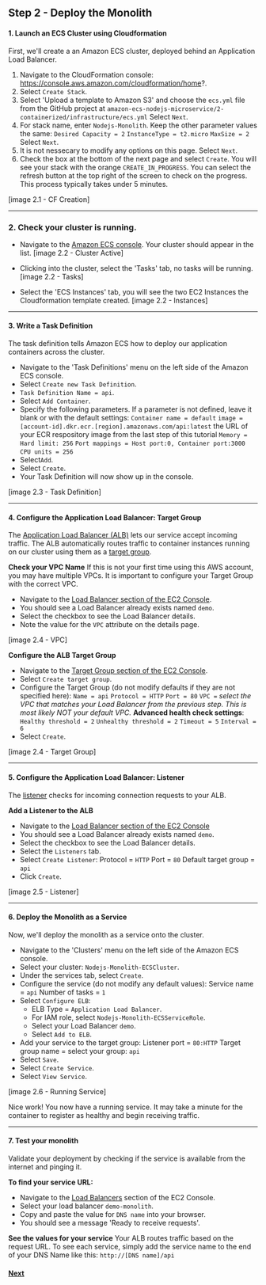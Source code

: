 ## Step 2 - Deploy the Monolith

#### 1. Launch an ECS Cluster using Cloudformation
First, we'll create a an Amazon ECS cluster, deployed behind an Application Load Balancer.

1. Navigate to the CloudFormation console: https://console.aws.amazon.com/cloudformation/home?.
2. Select `Create Stack`.
3. Select 'Upload a template to Amazon S3' and choose the `ecs.yml` file from the GitHub project at `amazon-ecs-nodejs-microservice/2-containerized/infrastructure/ecs.yml`
Select `Next`.
4. For stack name, enter `Nodejs-Monolith`.
Keep the other parameter values the same:
`Desired Capacity = 2`
`InstanceType = t2.micro`
`MaxSize = 2`
Select `Next`.
5. It is not nessecary to modify any options on this page. Select `Next`.
6. Check the box at the bottom of the next page and select `Create`.
You will see your stack with the orange `CREATE_IN_PROGRESS`. You can select the refresh button at the top right of the screen to check on the progress. This process typically takes under 5 minutes.

[image 2.1 - CF Creation]

----
### 2. Check your cluster is running.

* Navigate to the [Amazon ECS console](https://console.aws.amazon.com/ecs/home?). Your cluster should appear in the list.
[image 2.2 - Cluster Active]

* Clicking into the cluster, select the 'Tasks' tab, no tasks will be running.
[image 2.2 - Tasks]

* Select the 'ECS Instances' tab, you will see the two EC2 Instances the Cloudformation template created.
[image 2.2 - Instances]

---
#### 3. Write a Task Definition
The task definition tells Amazon ECS how to deploy our application containers across the cluster.

* Navigate to the 'Task Definitions' menu on the left side of the Amazon ECS console.
* Select `Create new Task Definition`.
* `Task Definition Name = api`.
* Select `Add Container`.
* Specify the following parameters. If a parameter is not defined, leave it blank or with the default settings:
`Container name = default`
`image = [account-id].dkr.ecr.[region].amazonaws.com/api:latest` the URL of your ECR respository image from the last step of this tutorial
`Memory = Hard limit: 256`
`Port mappings = Host port:0, Container port:3000`
`CPU units = 256`
* Select`Add`.
* Select `Create`.
* Your Task Definition will now show up in the console.

[image 2.3 - Task Definition]

---
#### 4. Configure the Application Load Balancer: Target Group
The [Application Load Balancer (ALB)](http://docs.aws.amazon.com/elasticloadbalancing/latest/application/introduction.html) lets our service accept incoming traffic. The ALB automatically routes traffic to container instances running on our cluster using them as a [target group](http://docs.aws.amazon.com/elasticloadbalancing/latest/application/load-balancer-target-groups.html).

**Check your VPC Name**
If this is not your first time using this AWS account, you may have multiple VPCs. It is important to configure your Target Group with the correct VPC.
* Navigate to the [Load Balancer section of the EC2 Console](https://console.aws.amazon.com/ec2/v2/home?#LoadBalancers:).
* You should see a Load Balancer already exists named `demo`.
* Select the checkbox to see the Load Balancer details.
* Note the value for the `VPC` attribute on the details page.

[image 2.4 - VPC]

**Configure the ALB Target Group**
* Navigate to the [Target Group section of the EC2 Console](https://console.aws.amazon.com/ec2/v2/home?#TargetGroups:).
* Select `Create target group`.
* Configure the Target Group (do not modify defaults if they are not specified here):
`Name = api`
`Protocol = HTTP`
`Port = 80`
`VPC =` _select the VPC that matches your Load Balancer from the previous step. This is most likely NOT your default VPC._
**Advanced health check settings**:
`Healthy threshold = 2`
`Unhealthy threshold = 2`
`Timeout = 5`
`Interval = 6`
* Select `Create`.

[image 2.4 - Target Group]

---
#### 5. Configure the Application Load Balancer: Listener
The [listener](http://docs.aws.amazon.com/elasticloadbalancing/latest/application/load-balancer-listeners.html) checks for incoming connection requests to your ALB.

**Add a Listener to the ALB**
* Navigate to the [Load Balancer section of the EC2 Console](https://console.aws.amazon.com/ec2/v2/home?#LoadBalancers:)
* You should see a Load Balancer already exists named `demo`.
* Select the checkbox to see the Load Balancer details.
* Select the `Listeners` tab.
* Select `Create Listener`:
Protocol = `HTTP`
Port = `80`
Default target group = `api`
* Click `Create`.

[image 2.5 - Listener]

---
#### 6. Deploy the Monolith as a Service
Now, we'll deploy the monolith as a service onto the cluster.

* Navigate to the 'Clusters' menu on the left side of the Amazon ECS console.
* Select your cluster: `Nodejs-Monolith-ECSCluster`.
* Under the services tab, select `Create`.
* Configure the service (do not modify any default values):
Service name = `api`
Number of tasks = `1`
* Select `Configure ELB`:
  * ELB Type = `Application Load Balancer`.
  * For IAM role, select `Nodejs-Monolith-ECSServiceRole`.
  * Select your Load Balancer `demo`.
  * Select `Add to ELB`.
* Add your service to the target group:
Listener port = `80:HTTP`
Target group name = select your group: `api`
* Select `Save`.
* Select `Create Service`.
* Select `View Service`.

[image 2.6 - Running Service]

Nice work! You now have a running service. It may take a minute for the container to register as healthy and begin receiving traffic.

---
#### 7. Test your monolith
Validate your deployment by checking if the service is available from the internet and pinging it.

**To find your service URL:**
* Navigate to the [Load Balancers](https://console.aws.amazon.com/ec2/v2/home?#LoadBalancers:) section of the EC2 Console.
* Select your load balancer `demo-monolith`.
* Copy and paste the value for `DNS name` into your browser.
* You should see a message 'Ready to receive requests'.

**See the values for your service**
Your ALB routes traffic based on the request URL. To see each service, simply add the service name to the end of your DNS Name like this: `http://[DNS name]/api`

#### [Next](/Step-3.md)
